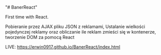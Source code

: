 "# BanerReact"

First time with React.

Pobieranie przez AJAX pliku JSON z reklamami,
Ustalanie wielkości pojedynczej reklamy oraz obliczanie ile reklam zmieści się w kontenerze,
tworzenie DOM za pomocą React

LIVE: https://erwin0917.github.io/BanerReact/index.html